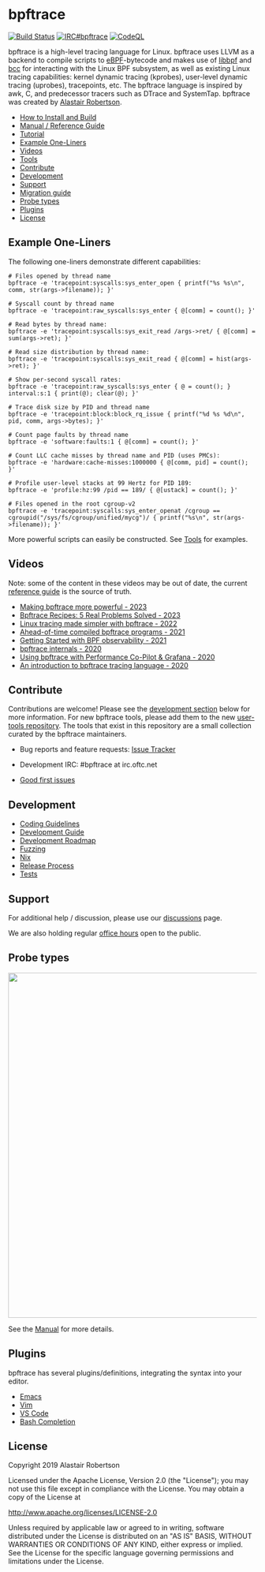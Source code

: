# bpftrace

[![Build Status](https://github.com/bpftrace/bpftrace/workflows/CI/badge.svg?branch=master)](https://github.com/bpftrace/bpftrace/actions?query=workflow%3ACI+branch%3Amaster)
[![IRC#bpftrace](https://img.shields.io/badge/IRC-bpftrace-blue.svg)](https://webchat.oftc.net/?channels=bpftrace)
[![CodeQL](https://github.com/bpftrace/bpftrace/actions/workflows/codeql.yml/badge.svg)](https://github.com/bpftrace/bpftrace/actions/workflows/codeql.yml)

bpftrace is a high-level tracing language for Linux. bpftrace uses LLVM as a backend to compile scripts to [eBPF](https://ebpf.io/what-is-ebpf/)-bytecode and makes use of [libbpf](https://github.com/libbpf/libbpf) and [bcc](https://github.com/iovisor/bcc) for interacting with the Linux BPF subsystem, as well as existing Linux tracing capabilities: kernel dynamic tracing (kprobes), user-level dynamic tracing (uprobes), tracepoints, etc. The bpftrace language is inspired by awk, C, and predecessor tracers such as DTrace and SystemTap. bpftrace was created by [Alastair Robertson](https://github.com/ajor).

- [How to Install and Build](INSTALL.md)
- [Manual / Reference Guide](man/adoc/bpftrace.adoc)
- [Tutorial](docs/tutorial_one_liners.md)
- [Example One-Liners](#example-one-liners)
- [Videos](#videos)
- [Tools](tools/README.md)
- [Contribute](#contribute)
- [Development](#development)
- [Support](#support)
- [Migration guide](docs/migration_guide.md)
- [Probe types](#probe-types)
- [Plugins](#plugins)
- [License](#license)

## Example One-Liners

The following one-liners demonstrate different capabilities:

```
# Files opened by thread name
bpftrace -e 'tracepoint:syscalls:sys_enter_open { printf("%s %s\n", comm, str(args->filename)); }'

# Syscall count by thread name
bpftrace -e 'tracepoint:raw_syscalls:sys_enter { @[comm] = count(); }'

# Read bytes by thread name:
bpftrace -e 'tracepoint:syscalls:sys_exit_read /args->ret/ { @[comm] = sum(args->ret); }'

# Read size distribution by thread name:
bpftrace -e 'tracepoint:syscalls:sys_exit_read { @[comm] = hist(args->ret); }'

# Show per-second syscall rates:
bpftrace -e 'tracepoint:raw_syscalls:sys_enter { @ = count(); } interval:s:1 { print(@); clear(@); }'

# Trace disk size by PID and thread name
bpftrace -e 'tracepoint:block:block_rq_issue { printf("%d %s %d\n", pid, comm, args->bytes); }'

# Count page faults by thread name
bpftrace -e 'software:faults:1 { @[comm] = count(); }'

# Count LLC cache misses by thread name and PID (uses PMCs):
bpftrace -e 'hardware:cache-misses:1000000 { @[comm, pid] = count(); }'

# Profile user-level stacks at 99 Hertz for PID 189:
bpftrace -e 'profile:hz:99 /pid == 189/ { @[ustack] = count(); }'

# Files opened in the root cgroup-v2
bpftrace -e 'tracepoint:syscalls:sys_enter_openat /cgroup == cgroupid("/sys/fs/cgroup/unified/mycg")/ { printf("%s\n", str(args->filename)); }'
```

More powerful scripts can easily be constructed. See [Tools](tools/README.md) for examples.

## Videos

Note: some of the content in these videos may be out of date, the current [reference guide](man/adoc/bpftrace.adoc) is the source of truth.

- [Making bpftrace more powerful - 2023](https://www.youtube.com/watch?v=19RZ7b6AZJ0)
- [Bpftrace Recipes: 5 Real Problems Solved - 2023](https://www.youtube.com/watch?v=wMtArNjRYXU)
- [Linux tracing made simpler with bpftrace - 2022](https://www.youtube.com/watch?v=gSxntAO2Iys)
- [Ahead-of-time compiled bpftrace programs - 2021](https://www.youtube.com/watch?v=C2n2i__YCcI)
- [Getting Started with BPF observability - 2021](https://www.youtube.com/watch?v=bGAVrtb_tFs)
- [bpftrace internals - 2020](https://www.youtube.com/watch?v=nDY4iC_ekQY&t=1477s)
- [Using bpftrace with Performance Co-Pilot & Grafana - 2020](https://www.youtube.com/watch?v=ZiGTbItyJyg)
- [An introduction to bpftrace tracing language - 2020](https://www.youtube.com/watch?v=93aHXYqZmU0)

## Contribute

Contributions are welcome! Please see the [development section](#development) below for more information. For new bpftrace tools, please add them to the new [user-tools repository](https://github.com/bpftrace/user-tools/blob/master/CONTRIBUTING.md). The tools that exist in this repository are a small collection curated by the bpftrace maintainers.

* Bug reports and feature requests: [Issue Tracker](https://github.com/bpftrace/bpftrace/issues)

* Development IRC: #bpftrace at irc.oftc.net

* [Good first issues](https://github.com/bpftrace/bpftrace/issues?q=is%3Aopen+is%3Aissue+label%3A%22good+first+issue%22)

## Development

* [Coding Guidelines](docs/coding_guidelines.md)
* [Development Guide](docs/developers.md)
* [Development Roadmap](https://docs.google.com/document/d/17729Rlyo1xzlJObzHpFLDzeCVgvwRh0ktAmMEJLK-EU/edit)
* [Fuzzing](docs/fuzzing.md)
* [Nix](docs/nix.md)
* [Release Process](docs/release_process.md)
* [Tests](tests/README.md)

## Support

For additional help / discussion, please use our [discussions](https://github.com/bpftrace/bpftrace/discussions) page.

We are also holding regular [office hours](https://docs.google.com/document/d/1nt010RfL4s4gydhCPSJ-Z5mnFMFuD4NrcpVmUcyvu2E/edit?usp=sharing) open to the public.

## Probe types
<center><a href="images/bpftrace_probes_2018.png"><img src="images/bpftrace_probes_2018.png" border=0 width=700></a></center>

See the [Manual](man/adoc/bpftrace.adoc) for more details.

## Plugins

bpftrace has several plugins/definitions, integrating the syntax into your editor.
<!--- Feel free to add your own plugins below, in alphabetical order -->

- [Emacs](https://gitlab.com/jgkamat/bpftrace-mode)
- [Vim](https://github.com/mmarchini/bpftrace.vim)
- [VS Code](https://github.com/bolinfest/bpftrace-vscode)
- [Bash Completion](https://github.com/scop/bash-completion)

## License

Copyright 2019 Alastair Robertson

Licensed under the Apache License, Version 2.0 (the "License");
you may not use this file except in compliance with the License.
You may obtain a copy of the License at

http://www.apache.org/licenses/LICENSE-2.0

Unless required by applicable law or agreed to in writing, software
distributed under the License is distributed on an "AS IS" BASIS,
WITHOUT WARRANTIES OR CONDITIONS OF ANY KIND, either express or implied.
See the License for the specific language governing permissions and
limitations under the License.

